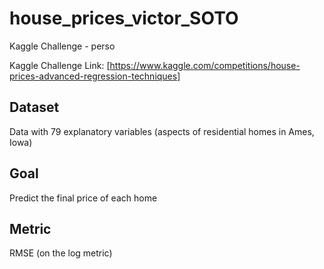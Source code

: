 # house_prices_victor_SOTO
Kaggle Challenge - perso

Kaggle Challenge Link: [https://www.kaggle.com/competitions/house-prices-advanced-regression-techniques]

## Dataset
Data with 79 explanatory variables (aspects of residential homes in Ames, Iowa)

## Goal
Predict the final price of each home

## Metric
RMSE (on the log metric)
